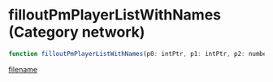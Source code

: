 # filloutPmPlayerListWithNames (Category network)

```js
function filloutPmPlayerListWithNames(p0: intPtr, p1: intPtr, p2: number, p3: number): Array
```

[filename](filloutPmPlayerListWithNames_m.md ':include')